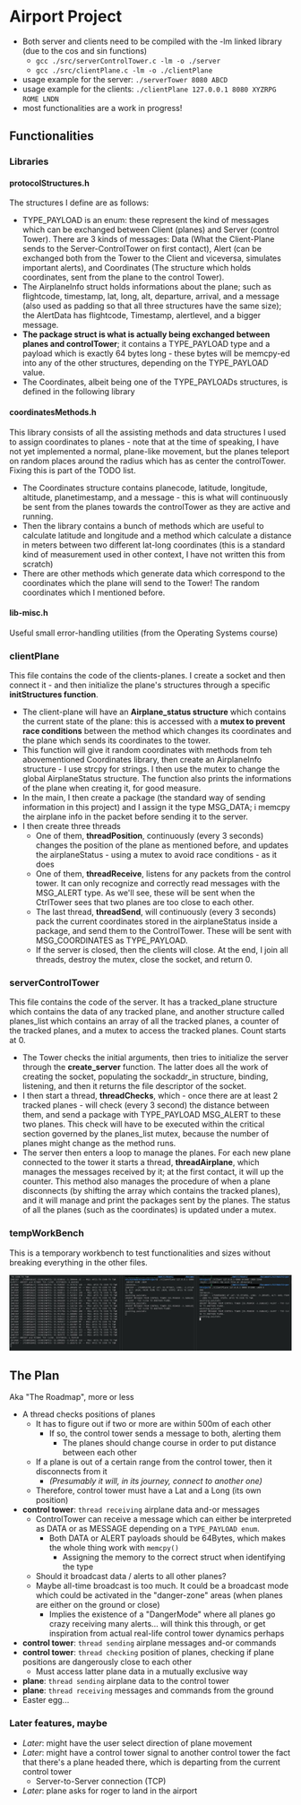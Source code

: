 # Airport Project

* Both server and clients need to be compiled with the -lm linked library (due to the cos and sin functions)
  * `gcc ./src/serverControlTower.c -lm -o ./server`
  * `gcc ./src/clientPlane.c -lm -o ./clientPlane`
* usage example for the server: `./serverTower 8080 ABCD`
* usage example for the clients: `./clientPlane 127.0.0.1 8080 XYZRPG ROME LNDN`
* most functionalities are a work in progress!

## Functionalities

### Libraries
#### protocolStructures.h
The structures I define are as follows: 
* TYPE_PAYLOAD is an enum: these represent the kind of messages which can be exchanged between Client (planes) and Server (control Tower). There are 3 kinds of messages: Data (What the Client-Plane sends to the Server-ControlTower on first contact), Alert (can be exchanged both from the Tower to the Client and viceversa, simulates important alerts), and Coordinates (The structure which holds coordinates, sent from the plane to the control Tower).
* The AirplaneInfo struct holds informations about the plane; such as flightcode, timestamp, lat, long, alt, departure, arrival, and a message (also used as padding so that all three structures have the same size); the AlertData has flightcode, Timestamp, alertlevel, and a bigger message. 
* **The package struct is what is actually being exchanged between planes and controlTower**; it contains a TYPE_PAYLOAD type and a payload which is exactly 64 bytes long - these bytes will be memcpy-ed into any of the other structures, depending on the TYPE_PAYLOAD value. 
* The Coordinates, albeit being one of the TYPE_PAYLOADs structures, is defined in the following library 

#### coordinatesMethods.h
This library consists of all the assisting methods and data structures I used to assign coordinates to planes - note that at the time of speaking, I have not yet implemented a normal, plane-like movement, but the planes teleport on random places around the radius which has as center the controlTower. Fixing this is part of the TODO list.
* The Coordinates structure contains planecode, latitude, longitude, altitude, planetimestamp, and a message - this is what will continuously be sent from the planes towards the controlTower as they are active and running.
* Then the library contains a bunch of methods which are useful to calculate latitude and longitude and a method which calculate a distance in meters between two different lat-long coordinates (this is a standard kind of measurement used in other context, I have not written this from scratch)
* There are other methods which generate data which correspond to the coordinates which the plane will send to the Tower! The random coordinates which I mentioned before.

#### lib-misc.h
Useful small error-handling utilities (from the Operating Systems course)


### clientPlane
This file contains the code of the clients-planes. I create a socket and then connect it - and then initialize the plane's structures through a specific **initStructures function**.
* The client-plane will have an **Airplane_status structure** which contains the current state of the plane: this is accessed with a **mutex to prevent race conditions** between the method which changes its coordinates and the plane which sends its coordinates to the tower.
* This function will give it random coordinates with methods from teh abovementioned Coordinates library, then create an AirplaneInfo structure - I use strcpy for strings. I then use the mutex to change the global AirplaneStatus structure. The function also prints the informations of the plane when creating it, for good measure. 
* In the main, I then create a package (the standard way of sending information in this project) and I assign it the type MSG_DATA; i memcpy the airplane info in the packet before sending it to the server. 
* I then create three threads
  * One of them, **threadPosition**, continuously (every 3 seconds) changes the position of the plane as mentioned before, and updates the airplaneStatus - using a mutex to avoid race conditions - as it does
  * One of them, **threadReceive**, listens for any packets from the control tower. It can only recognize and correctly read messages with the MSG_ALERT type. As we'll see, these will be sent when the CtrlTower sees that two planes are too close to each other.
  * The last thread, **threadSend**, will continuously (every 3 seconds) pack the current coordinates stored in the airplaneStatus inside a package, and send them to the ControlTower. These will be sent with MSG_COORDINATES as TYPE_PAYLOAD. 
  * If the server is closed, then the clients will close. At the end, I join all threads, destroy the mutex, close the socket, and return 0.
### serverControlTower
This file contains the code of the server. It has a tracked_plane structure which contains the data of any tracked plane, and another structure called planes_list which contains an array of all the tracked planes, a counter of the tracked planes, and a mutex to access the tracked planes. Count starts at 0.
* The Tower checks the initial arguments, then tries to initialize the server through the **create_server** function. The latter does all the work of creating the socket, populating the sockaddr_in structure, binding, listening, and then it returns the file descriptor of the socket.
* I then start a thread, **threadChecks**, which - once there are at least 2 tracked planes - will check (every 3 second) the distance between them, and send a package with TYPE_PAYLOAD MSG_ALERT to these two planes. This check will have to be executed within the critical section governed by the planes_list mutex, because the number of planes might change as the method runs.
* The server then enters a loop to manage the planes. For each new plane connected to the tower it starts a thread, **threadAirplane**, which manages the messages received by it; at the first contact, it will up the counter. This method also manages the procedure of when a plane disconnects (by shifting the array which contains the tracked planes), and it will manage and print the packages sent by the planes. The status of all the planes (such as the coordinates) is updated under a mutex. 

### tempWorkBench
This is a temporary workbench to test functionalities and sizes without breaking everything in the other files.

![Example of behaviour](./media/behaviour.jpg)
## The Plan
Aka "The Roadmap", more or less
* A thread checks positions of planes
	* It has to figure out if two or more are within 500m of each other
		* If so, the control tower sends a message to both, alerting them
			* The planes should change course in order to put distance between each other
	* If a plane is out of a certain range from the control tower, then it disconnects from it 
		* *(Presumably it will, in its journey, connect to another one)*
	* Therefore, control tower must have a Lat and a Long (its own position)
* **control tower**: `thread receiving` airplane data and-or messages
	* ControlTower can receive a message which can either be interpreted as DATA or as MESSAGE depending on a `TYPE_PAYLOAD enum`.
		* Both DATA or ALERT payloads should be 64Bytes, which makes the whole thing work with `memcpy()`
			* Assigning the memory to the correct struct when identifying the type
	* Should it broadcast data / alerts to all other planes? 
	* Maybe all-time broadcast is too much. It could be a broadcast mode which could be activated in the "danger-zone" areas (when planes are either on the ground or close)
		* Implies the existence of a "DangerMode" where all planes go crazy receiving many alerts... will think this through, or get inspiration from actual real-life control tower dynamics perhaps  
* **control tower**: `thread sending` airplane messages and-or commands 
* **control tower**: `thread checking` position of planes, checking if plane positions are dangerously close to each other
	* Must access latter plane data in a mutually exclusive way
* **plane**: `thread sending` airplane data to the control tower
* **plane**: `thread receiving` messages and commands from the ground
* Easter egg...

### Later features, maybe
* *Later*: might have the user select direction of plane movement
* *Later*: might have a control tower signal to another control tower the fact that there's a plane headed there, which is departing from the current control tower
	* Server-to-Server connection (TCP)
* *Later*: plane asks for roger to land in the airport 